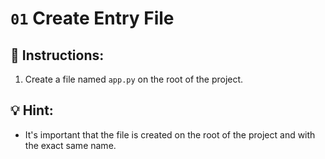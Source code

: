 # `01` Create Entry File

## 📝 Instructions:

1. Create a file named `app.py` on the root of the project.

## 💡 Hint:

+ It's important that the file is created on the root of the project and with the exact same name.